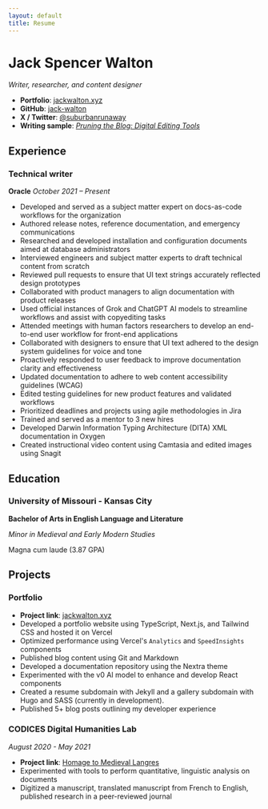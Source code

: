 ```yaml
---
layout: default
title: Resume
---
```


# Jack Spencer Walton

*Writer, researcher, and content designer*

- **Portfolio**: [jackwalton.xyz](https://jackwalton.xyz)
- **GitHub**: [jack-walton](https://github.com/jack-walton)
- **X / Twitter**: [@suburbanrunaway](https://twitter.com/suburbanrunaway)
- **Writing sample**: *[Pruning the Blog: Digital Editing Tools](https://jackwalton.xyz/blog/digital-editing-tools)*

## Experience

### Technical writer

**Oracle**
 *October 2021 – Present*

- Developed and served as a subject matter expert on docs-as-code workflows for the organization
- Authored release notes, reference documentation, and emergency communications
- Researched and developed installation and configuration documents aimed at database administrators
- Interviewed engineers and subject matter experts to draft technical content from scratch
- Reviewed pull requests to ensure that UI text strings accurately reflected design prototypes
- Collaborated with product managers to align documentation with product releases
- Used official instances of Grok and ChatGPT AI models to streamline workflows and assist with copyediting tasks
- Attended meetings with human factors researchers to develop an end-to-end user workflow for front-end applications
- Collaborated with designers to ensure that UI text adhered to the design system guidelines for voice and tone
- Proactively responded to user feedback to improve documentation clarity and effectiveness
- Updated documentation to adhere to web content accessibility guidelines (WCAG)
- Edited testing guidelines for new product features and validated workflows
- Prioritized deadlines and projects using agile methodologies in Jira
- Trained and served as a mentor to 3 new hires
- Developed Darwin Information Typing Architecture (DITA) XML documentation in Oxygen
- Created instructional video content using Camtasia and edited images using Snagit

## Education

### University of Missouri - Kansas City

**Bachelor of Arts in English Language and Literature**

*Minor in Medieval and Early Modern Studies*

Magna cum laude (3.87 GPA)

## Projects

### Portfolio

- **Project link**: [jackwalton.xyz](https://jackwalton.xyz)
- Developed a portfolio website using TypeScript, Next.js, and Tailwind CSS and hosted it on Vercel
- Optimized performance using Vercel's `Analytics` and `SpeedInsights` components
- Published blog content using Git and Markdown
- Developed a documentation repository using the Nextra theme
- Experimented with the v0 AI model to enhance and develop React components
- Created a resume subdomain with Jekyll and a gallery subdomain with Hugo and SASS (currently in development).
- Published 5+ blog posts outlining my developer experience

### CODICES Digital Humanities Lab

*August 2020 - May 2021*

- **Project link**: [Homage to Medieval Langres](https://differentvisions.org/homage-to-medieval-langres/)
- Experimented with tools to perform quantitative, linguistic analysis on documents
- Digitized a manuscript, translated manuscript from French to English, published research in a peer-reviewed journal
